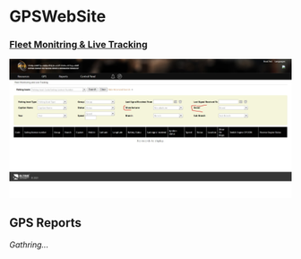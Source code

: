 # GPSWebSite

### [Fleet Monitring & Live Tracking](http://192.168.11.24:91/WebPages/UpdateTransportersData.aspx)

![](./images/gps%20fleet%20monitor%20page.jpeg)

## GPS Reports 
*Gathring...*